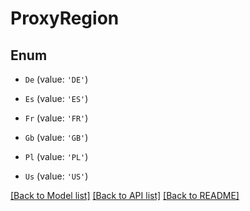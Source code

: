 # ProxyRegion


## Enum

* `De` (value: `'DE'`)

* `Es` (value: `'ES'`)

* `Fr` (value: `'FR'`)

* `Gb` (value: `'GB'`)

* `Pl` (value: `'PL'`)

* `Us` (value: `'US'`)

[[Back to Model list]](../README.md#documentation-for-models) [[Back to API list]](../README.md#documentation-for-api-endpoints) [[Back to README]](../README.md)
